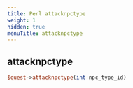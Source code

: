 ```yaml
---
title: Perl attacknpctype
weight: 1
hidden: true
menuTitle: attacknpctype
---
```

## attacknpctype
```perl
$quest->attacknpctype(int npc_type_id)
```